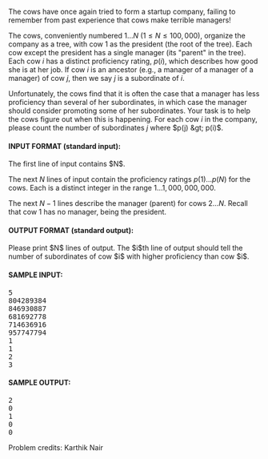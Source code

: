 The cows have once again tried to form a startup company, failing to remember
from past experience that cows make terrible managers!

The cows, conveniently numbered $1 \ldots N$ ($1 \leq N \leq 100,000$),
organize the company as a tree, with cow 1 as the president (the root of the
tree).  Each cow except the president has a single manager (its "parent" in the
tree).  Each cow $i$ has a distinct  proficiency rating, $p(i)$, which describes
how good she is at her job.  If cow $i$ is an ancestor (e.g., a manager of a
manager of a manager) of cow $j$, then we say $j$ is a subordinate of $i$.

Unfortunately, the cows find that it is often the case that a manager has less
proficiency than several of her subordinates, in which case the manager should
consider promoting some of her subordinates.  Your task is to help the cows
figure out when this is happening.  For each cow $i$ in the company, please
count the number of subordinates $j$ where $p(j) &gt; p(i)$.

<div class='prob-in-spec'><h4>INPUT FORMAT (standard input):</h4>
The first line of input contains $N$.

The next $N$ lines of input contain the proficiency ratings $p(1) \ldots p(N)$
for the cows.  Each is a distinct integer in the range $1 \ldots 1,000,000,000$.

The next $N-1$ lines describe the manager (parent) for cows $2 \ldots N$. 
Recall that cow 1 has no manager, being the president.
</div>

<div class='prob-out-spec'><h4>OUTPUT FORMAT (standard output):</h4>
Please print $N$ lines of output.  The $i$th line of output should tell the
number of subordinates of cow $i$ with higher proficiency than cow $i$.
</div>

<h4>SAMPLE INPUT:</h4><pre class='in'>
5
804289384
846930887
681692778
714636916
957747794
1
1
2
3
</pre><h4>SAMPLE OUTPUT:</h4> <pre class='out'>
2
0
1
0
0
</pre>


Problem credits: Karthik Nair